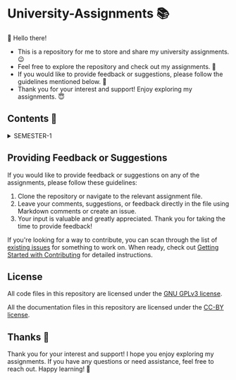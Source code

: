 # University-Assignments 📚

👋 Hello there!

- This is a repository for me to store and share my university assignments. 😉
- Feel free to explore the repository and check out my assignments. 🐢
- If you would like to provide feedback or suggestions, please follow the guidelines mentioned below. 🤝
- Thank you for your interest and support! Enjoy exploring my assignments. 😇

## Contents 📗

<details>
<summary>SEMESTER-1</summary>

| S. No. | Topic | Link |
| :---: | :--- | :---: |
| 1. | Calculate the sum of a given array | [Assignment-1](/src/Sem-1/Assignment-1/main.c) |
| 2. | Check for divisibility by 7 and 10 | [Assignment-2](/src/Sem-1/Assignment-2/main.c) |
| 3. | Check for Odd and Even number | [Assignment-3](/src/Sem-1/Assignment-3/main.c) |
| 3. | Calculate factorial of a given number | [Assignment-4](/src/Sem-1/Assignment-4/main.c) |

</details>

## Providing Feedback or Suggestions

If you would like to provide feedback or suggestions on any of the assignments, please follow these guidelines:

1. Clone the repository or navigate to the relevant assignment file.
2. Leave your comments, suggestions, or feedback directly in the file using Markdown comments or create an issue.
3. Your input is valuable and greatly appreciated. Thank you for taking the time to provide feedback!

If you're looking for a way to contribute, you can scan through the list of [existing issues](https://github.com/Rusty-Jar/University-Assignments/issues) for something to work on. When ready, check out [Getting Started with Contributing](/CONTRIBUTING.md) for detailed instructions.


## License

All code files in this repository are licensed under the [GNU GPLv3 license](/LICENSE).

All the documentation files in this repository are licensed under the [CC-BY license](/LICENSE-DOCS).

## Thanks 💟

Thank you for your interest and support! I hope you enjoy exploring my assignments. If you have any questions or need assistance, feel free to reach out. Happy learning! 🙂
